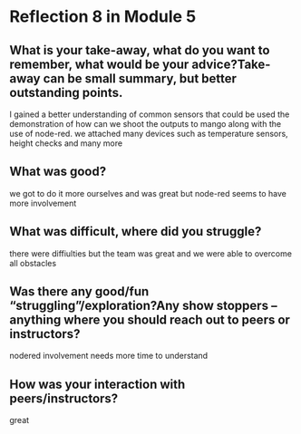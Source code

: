 # Reflection 8 in Module 5

## What is your take-away, what do you want to remember, what would be your advice?Take-away can be small summary, but better outstanding points.
I gained a better understanding of common sensors that could be used the demonstration of how can we shoot the outputs to mango along with the use of node-red. we attached many devices such as temperature sensors, height checks and many more

## What was good?
we got to do it more ourselves and was great but node-red seems to have more involvement

## What was difficult, where did you struggle?
there were diffiulties but the team was great and we were able to overcome all obstacles

## Was there any good/fun “struggling”/exploration?Any show stoppers – anything where you should reach out to peers or instructors? 
nodered involvement needs more time to understand

## How was your interaction with peers/instructors?
great
